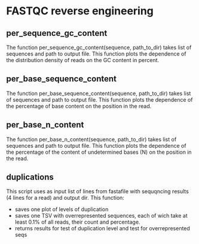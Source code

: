 # FASTQC reverse engineering

## per_sequence_gc_content
The function per_sequence_gc_content(sequence, path_to_dir) takes list of sequences and path to output file.
This function plots the dependence of the distribution density of reads on the GC content in percent.

## per_base_sequence_content
The function per_base_sequence_content(sequence, path_to_dir) takes list of sequences and path to output file.
This function plots the dependence of the percentage of base content on the position in the read.

## per_base_n_content
The function per_base_n_content(sequence, path_to_dir) takes list of sequences and path to output file.
This function plots the dependence of the percentage of the content of undetermined bases (N) on the position in the read.

## duplications
This script uses as input list of lines from fastafile with sequqncing results (4 lines for a read) and output dir. 
This function:
- saves one plot of levels of duplication
- saves one TSV with overrepresented sequences, each of wich take at least 0.1% of all reads, their count and percentage.
- returns results for test of duplication level and test for overrepresented seqs

